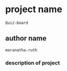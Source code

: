 # project name
```
Quiz-board
```
## author name
```
maranatha-ruth
```
### description of project
```

